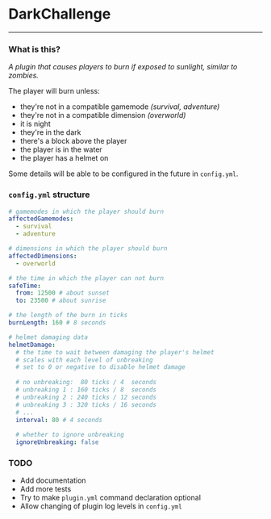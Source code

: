 # DarkChallenge

---

### What is this?
*A plugin that causes players to burn if exposed to sunlight, similar to zombies.*

The player will burn unless:
- they're not in a compatible gamemode *(survival, adventure)*
- they're not in a compatible dimension *(overworld)*
- it is night
- they're in the dark
- there's a block above the player
- the player is in the water
- the player has a helmet on

Some details will be able to be configured in the future in `config.yml`.

### `config.yml` structure
```yml
# gamemodes in which the player should burn
affectedGamemodes:
  - survival
  - adventure

# dimensions in which the player should burn
affectedDimensions:
  - overworld

# the time in which the player can not burn
safeTime:
  from: 12500 # about sunset
  to: 23500 # about sunrise

# the length of the burn in ticks 
burnLength: 160 # 8 seconds

# helmet damaging data
helmetDamage:
  # the time to wait between damaging the player's helmet
  # scales with each level of unbreaking
  # set to 0 or negative to disable helmet damage
  
  # no unbreaking:  80 ticks / 4  seconds
  # unbreaking 1 : 160 ticks / 8  seconds
  # unbreaking 2 : 240 ticks / 12 seconds
  # unbreaking 3 : 320 ticks / 16 seconds
  # ...
  interval: 80 # 4 seconds
  
  # whether to ignore unbreaking
  ignoreUnbreaking: false
```

### TODO
- Add documentation
- Add more tests
- Try to make `plugin.yml` command declaration optional
- Allow changing of plugin log levels in `config.yml`
